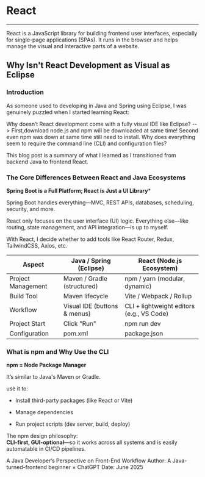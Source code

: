 # React
***
React is a JavaScript library for building frontend user interfaces, especially for single-page applications (SPAs). It runs in the browser and helps manage the visual and interactive parts of a website.


## Why Isn't React Development as Visual as Eclipse

### Introduction
As someone used to developing in Java and Spring using Eclipse, I was genuinely puzzled when I started learning React:

Why doesn’t React development come with a fully visual IDE like Eclipse? --> First,download node.js and npm will be downloaded at same time! Second even npm was down at same time still need to install.
Why does everything seem to require the command line (CLI) and configuration files?

This blog post is a summary of what I learned as I transitioned from backend Java to frontend React.

### The Core Differences Between React and Java Ecosystems
**Spring Boot is a Full Platform; React is Just a UI Library***

Spring Boot handles everything—MVC, REST APIs, databases, scheduling, security, and more.

React only focuses on the user interface (UI) logic. Everything else—like routing, state management, and API integration—is up to myself.

With React, I decide whether to add tools like React Router, Redux, TailwindCSS, Axios, etc.

| Aspect |Java / Spring (Eclipse) |React (Node.js Ecosystem)|
|----------|----------|----------|
|Project Management|Maven / Gradle (structured)|npm / yarn (modular, dynamic)|
|Build Tool|Maven lifecycle|Vite / Webpack / Rollup|
|Workflow|Visual IDE (buttons & menus)|CLI + lightweight editors (e.g., VS Code)|
|Project Start|Click "Run"|npm run dev|
|Configuration|	pom.xml|package.json|

### What is npm and Why Use the CLI
**npm = Node Package Manager**

It’s similar to Java's Maven or Gradle.

use it to:
* Install third-party packages (like React or Vite)

* Manage dependencies

* Run project scripts (dev server, build, deploy)

The npm design philosophy:  
**CLI-first, GUI-optional**—so it works across all systems and is easily automatable in CI/CD pipelines.













A Java Developer’s Perspective on Front-End Workflow
Author: A Java-turned-frontend beginner × ChatGPT
Date: June 2025
